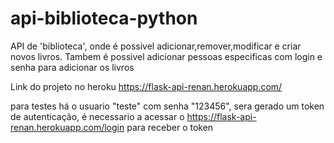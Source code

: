 # api-biblioteca-python
API de 'biblioteca', onde é possivel adicionar,remover,modificar e criar novos livros. Tambem é possivel adicionar pessoas especificas com login e senha para adicionar os livros

Link do projeto no heroku
https://flask-api-renan.herokuapp.com/

para testes há o usuario "teste" com senha "123456", sera gerado um token de autenticação, é necessario a acessar o https://flask-api-renan.herokuapp.com/login para receber o token
